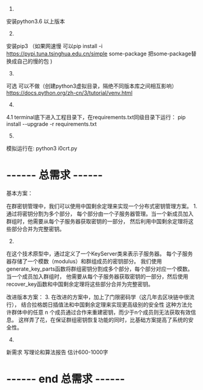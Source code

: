 1.
安装python3.6 以上版本

2. 
安装pip3 
（如果网速慢 可以pip install -i https://pypi.tuna.tsinghua.edu.cn/simple some-package  把some-package替换成自己的慢的包 )

3.
可选  可以不做（创建python3虚拟目录，隔绝不同版本库之间相互影响）
https://docs.python.org/zh-cn/3/tutorial/venv.html

4.
4.1
terminal底下进入工程目录下，在requirements.txt同级目录下运行：
pip install --upgrade -r requirements.txt

5.
模拟运行在:
python3 i0crt.py





# ------ 总需求 ------

基本方案：

在群密钥管理中，我们可以使用中国剩余定理来实现一个分布式密钥管理方案。
1.
通过将密钥分割为多个部分，
每个部分由一个子服务器管理。当一个新成员加入群组时，他需要从每个子服务器获取密钥的一部分，
然后利用中国剩余定理将这些部分合并为完整密钥。

2.
在这个技术原型中，通过定义了一个KeyServer类来表示子服务器。
每个子服务器存储了一个模数（modulus）和群组成员的密钥部分。
我们使用generate_key_parts函数将群组密钥分割成多个部分，每个部分对应一个模数。当一个成员加入群组时，
他需要从每个子服务器获取密钥的一部分，然后使用recover_key函数和中国剩余定理将这些部分合并为完整密钥。

改进版本方案：
3.
在改进的方案中，加上了门限密码学（这几年去区块链中很流行），
结合拉格朗日插值法和中国剩余定理来实现更高级别的安全性
这种方法允许群体中的任意 n 个成员通过合作来重建密钥，而少于n个成员则无法获取有效信息。
这样弄了花，在保证群组密钥恢复功能的同时，比基础方案提高了系统的安全性。

4.
新需求
写理论和算法报告 估计600-1000字

# ------ end 总需求 ------





